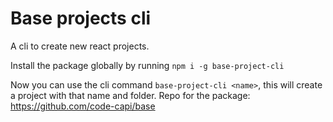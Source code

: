 # Base projects cli

A cli to create new react projects.

Install the package globally by running `npm i -g base-project-cli`

Now you can use the cli command `base-project-cli <name>`, this will create a project with that name and folder.
Repo for the package: https://github.com/code-capi/base
